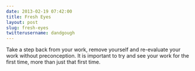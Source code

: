 ```yaml
---
date: 2013-02-19 07:42:00
title: Fresh Eyes
layout: post
slug: fresh-eyes
twitterusername: dandgough 
---
```

Take a step back from your work, remove yourself and re-evaluate your work without preconception. It is important to try and see your work for the first time, more than just that first time.